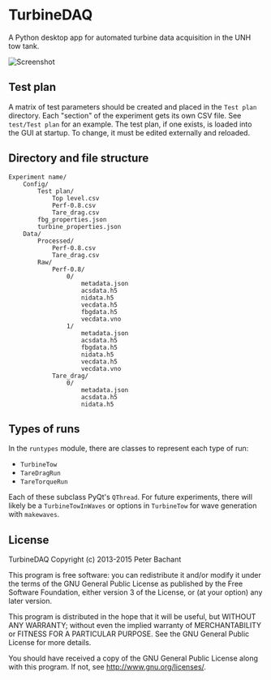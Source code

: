 TurbineDAQ
==========

A Python desktop app for automated turbine data acquisition in the UNH tow tank. 

![Screenshot](https://raw.githubusercontent.com/petebachant/PhD-thesis/gh-pages/figures/TurbineDAQ.PNG)


## Test plan

A matrix of test parameters should be created and placed in the `Test plan` directory.
Each "section" of the experiment gets its own CSV file. See `test/Test plan` for an
example. The test plan, if one exists, is loaded into the GUI at startup. To change, it must be
edited externally and reloaded. 


## Directory and file structure

```
Experiment name/
    Config/
        Test plan/
            Top level.csv
            Perf-0.8.csv
            Tare_drag.csv
        fbg_properties.json
        turbine_properties.json
    Data/
        Processed/
            Perf-0.8.csv
            Tare_drag.csv
        Raw/
            Perf-0.8/
                0/
                    metadata.json
                    acsdata.h5
                    nidata.h5
                    vecdata.h5
                    fbgdata.h5
                    vecdata.vno
                1/    
                    metadata.json
                    acsdata.h5
                    fbgdata.h5
                    nidata.h5
                    vecdata.h5
                    vecdata.vno
            Tare_drag/
                0/
                    metadata.json
                    acsdata.h5
                    nidata.h5
```

## Types of runs
In the `runtypes` module, there are classes to represent each type of run:

  * `TurbineTow`
  * `TareDragRun`
  * `TareTorqueRun`

Each of these subclass PyQt's `QThread`. For future experiments, there will likely be
a `TurbineTowInWaves` or options in `TurbineTow` for wave generation with `makewaves`. 


License
-------

TurbineDAQ Copyright (c) 2013-2015 Peter Bachant

This program is free software: you can redistribute it and/or modify
it under the terms of the GNU General Public License as published by
the Free Software Foundation, either version 3 of the License, or
(at your option) any later version.

This program is distributed in the hope that it will be useful,
but WITHOUT ANY WARRANTY; without even the implied warranty of
MERCHANTABILITY or FITNESS FOR A PARTICULAR PURPOSE.  See the
GNU General Public License for more details.

You should have received a copy of the GNU General Public License
along with this program.  If not, see <http://www.gnu.org/licenses/>.
